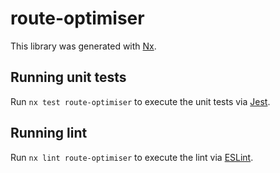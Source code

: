 # route-optimiser

This library was generated with [Nx](https://nx.dev).

## Running unit tests

Run `nx test route-optimiser` to execute the unit tests via [Jest](https://jestjs.io).

## Running lint

Run `nx lint route-optimiser` to execute the lint via [ESLint](https://eslint.org/).

